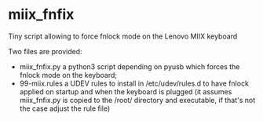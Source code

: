 # miix_fnfix

Tiny script allowing to force fnlock mode on the Lenovo MIIX keyboard

Two files are provided:
 * miix_fnfix.py a python3 script depending on pyusb which forces the fnlock
   mode on the keyboard;
 * 99-miix.rules a UDEV rules to install in /etc/udev/rules.d to have fnlock
   applied on startup and when the keyboard is plugged (it assumes
   miix_fnfix.py is copied to the /root/ directory and executable, if that's
   not the case adjust the rule file)

